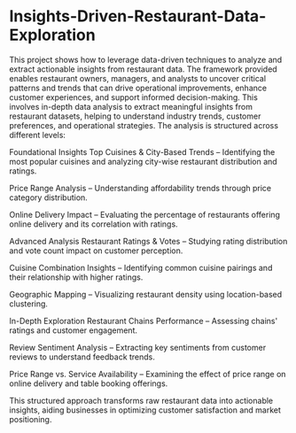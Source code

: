 # Insights-Driven-Restaurant-Data-Exploration
This project shows how to leverage data-driven techniques to analyze and extract actionable insights from restaurant data. The framework provided enables restaurant owners, managers, and analysts to uncover critical patterns and trends that can drive operational improvements, enhance customer experiences, and support informed decision-making. This  involves in-depth data analysis to extract meaningful insights from restaurant datasets, helping to understand industry trends, customer preferences, and operational strategies. The analysis is structured across different levels:

Foundational Insights
Top Cuisines & City-Based Trends – Identifying the most popular cuisines and analyzing city-wise restaurant distribution and ratings.

Price Range Analysis – Understanding affordability trends through price category distribution.

Online Delivery Impact – Evaluating the percentage of restaurants offering online delivery and its correlation with ratings.

Advanced Analysis
Restaurant Ratings & Votes – Studying rating distribution and vote count impact on customer perception.

Cuisine Combination Insights – Identifying common cuisine pairings and their relationship with higher ratings.

Geographic Mapping – Visualizing restaurant density using location-based clustering.

In-Depth Exploration
Restaurant Chains Performance – Assessing chains' ratings and customer engagement.

Review Sentiment Analysis – Extracting key sentiments from customer reviews to understand feedback trends.

Price Range vs. Service Availability – Examining the effect of price range on online delivery and table booking offerings.

This structured approach transforms raw restaurant data into actionable insights, aiding businesses in optimizing customer satisfaction and market positioning.




